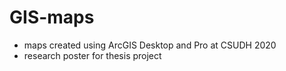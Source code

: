 # GIS-maps
- maps created using ArcGIS Desktop and Pro at CSUDH 2020
- research poster for thesis project
